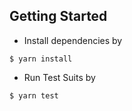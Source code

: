 ## Getting Started

- Install dependencies by

```
$ yarn install
```

- Run Test Suits by

```
$ yarn test
```
